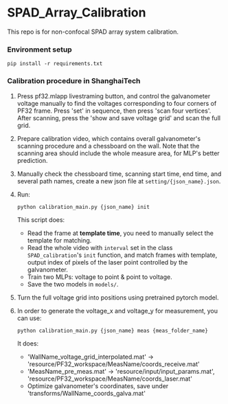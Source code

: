 # SPAD_Array_Calibration

This repo is for non-confocal SPAD array system calibration.

### Environment setup

```shell
pip install -r requirements.txt
```

### Calibration procedure in ShanghaiTech

1. Press pf32.mlapp livestraming button, and control the galvanometer voltage manually to find the voltages corresponding to four corners of PF32 frame. Press 'set' in sequence, then press 'scan four vertices'. After scanning, press the 'show and save voltage grid' and scan the full grid.

2. Prepare calibration video, which contains overall galvanometer's scanning procedure and a chessboard on the wall. Note that the scanning area should include the whole measure area, for MLP's better prediction.

3. Manually check the chessboard time, scanning start time, end time, and several path names, create a new json file at `setting/{json_name}.json`.

4. Run:

   ```shell
   python calibration_main.py {json_name} init
   ```

   This script does:

   - Read the frame at **template time**, you need to manually select the template for matching.
   - Read the whole video with `interval` set in the class `SPAD_calibration`'s `init` function, and match frames with template, output index of pixels of the laser point controlled by the galvanometer.
   - Train two MLPs: voltage to point & point to voltage.
   - Save the two models in `models/`.

5. Turn the full voltage grid into positions using pretrained pytorch model.

6. In order to generate the voltage_x and voltage_y for measurement, you can use:

   ```shell
   python calibration_main.py {json_name} meas {meas_folder_name}
   ```

   It does:

   -  'WallName_voltage_grid_interpolated.mat' -> 'resource/PF32_workspace/MeasName/coords_receive.mat' 
   - 'MeasName_pre_meas.mat' -> 'resource/input/input_params.mat', 'resource/PF32_workspace/MeasName/coords_laser.mat'
   - Optimize galvanometer's coordinates, save under 'transforms/WallName_coords_galva.mat'

